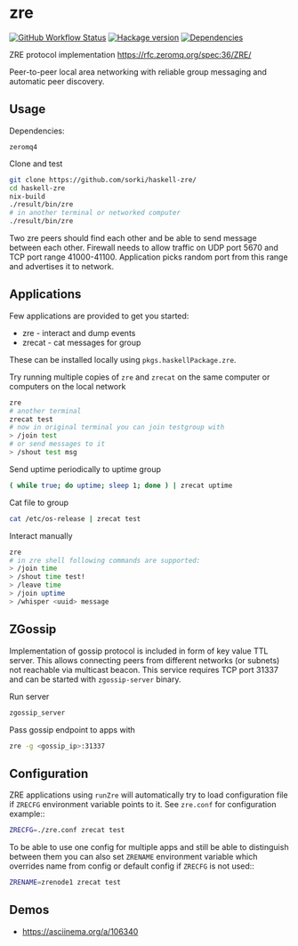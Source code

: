 # zre

[![GitHub Workflow Status](https://img.shields.io/github/actions/workflow/status/sorki/haskell-zre/ci.yaml?branch=master)](https://github.com/sorki/haskell-zre/actions/workflows/ci.yaml)
[![Hackage version](https://img.shields.io/hackage/v/zre.svg?color=success)](https://hackage.haskell.org/package/zre)
[![Dependencies](https://img.shields.io/hackage-deps/v/zre?label=Dependencies)](https://packdeps.haskellers.com/feed?needle=zre)

ZRE protocol implementation https://rfc.zeromq.org/spec:36/ZRE/

Peer-to-peer local area networking with reliable group messaging
and automatic peer discovery.

## Usage

Dependencies:

```
zeromq4
```

Clone and test

```sh
git clone https://github.com/sorki/haskell-zre/
cd haskell-zre
nix-build
./result/bin/zre
# in another terminal or networked computer
./result/bin/zre
```

Two zre peers should find each other and be able to send message between each other.
Firewall needs to allow traffic on UDP port 5670 and TCP port range 41000-41100.
Application picks random port from this range and advertises it to network.

## Applications

Few applications are provided to get you started:

 - zre - interact and dump events
 - zrecat <group> - cat messages for group

These can be installed locally using `pkgs.haskellPackage.zre`.

Try running multiple copies of `zre` and `zrecat` on
the same computer or computers on the local network

```sh
zre
# another terminal
zrecat test
# now in original terminal you can join testgroup with
> /join test
# or send messages to it
> /shout test msg
```

Send uptime periodically to uptime group

```sh
( while true; do uptime; sleep 1; done ) | zrecat uptime
```

Cat file to group

```sh
cat /etc/os-release | zrecat test
```

Interact manually

```sh
zre
# in zre shell following commands are supported:
> /join time
> /shout time test!
> /leave time
> /join uptime
> /whisper <uuid> message
```

## ZGossip

Implementation of gossip protocol is included in form of key value TTL server.
This allows connecting peers from different networks (or subnets) not reachable via multicast
beacon. This service requires TCP port 31337 and can be started with `zgossip-server` binary.

Run server

```sh
zgossip_server
```

Pass gossip endpoint to apps with

```sh
zre -g <gossip_ip>:31337
```

## Configuration

ZRE applications using `runZre` will automatically try to load configuration
file if `ZRECFG` environment variable points to it. See `zre.conf` for configuration
example::

```sh
ZRECFG=./zre.conf zrecat test
```

To be able to use one config for multiple apps and still be able to distinguish between
them you can also set `ZRENAME` environment variable which overrides name
from config or default config if `ZRECFG` is not used::

```sh
ZRENAME=zrenode1 zrecat test
```

## Demos

* https://asciinema.org/a/106340
